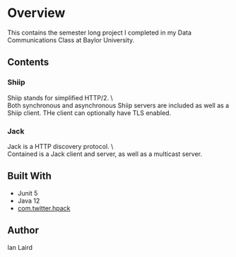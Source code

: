 # Overview

This contains the semester long project I completed in my Data Communications Class at Baylor University.

## Contents
### Shiip
Shiip stands for simplified HTTP/2. 
\ 
\
Both synchronous and asynchronous Shiip servers are included as well as a Shiip client. THe client can optionally have
TLS enabled.

### Jack
Jack is a HTTP discovery protocol. 
\ 
\
Contained is a Jack client and server, as well as a multicast server.

## Built With
* Junit 5
* Java 12
* [com.twitter.hpack](https://github.com/twitter/hpack)

## Author
Ian Laird